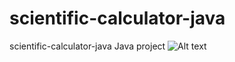 # scientific-calculator-java
 scientific-calculator-java Java project   <img src="/path/to/capture.JPG.jpg" alt="Alt text" title="Optional title">
